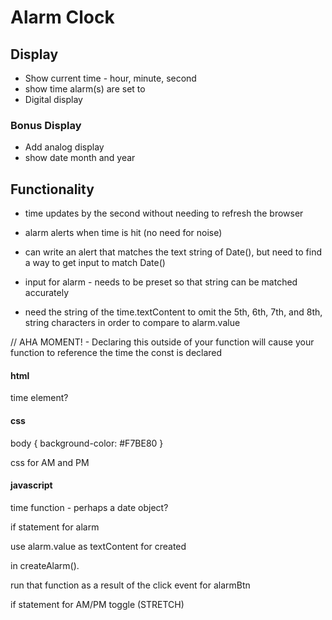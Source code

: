 # Alarm Clock 

## Display
- Show current time - hour, minute, second
- show time alarm(s) are set to
- Digital display
### Bonus Display 
- Add analog display
- show date month and year

## Functionality
- time updates by the second without needing to refresh the browser
- alarm alerts when time is hit (no need for noise)
 - can write an alert that matches the text string of Date(), but need to find a way to get input to match Date()
- input for alarm - needs to be preset so that string can be matched accurately

- need the string of the time.textContent to omit the 5th, 6th, 7th, and 8th, string characters in order to compare to alarm.value

// AHA MOMENT! - Declaring this outside of your function will cause your function to reference the time the const is declared


#### html
<html>
 <body>
    <div id="clockBox">
    <div id="time">
    </div>
 </body>
</html>

time element?


#### css
body {
    background-color: #F7BE80
}

css for AM and PM



#### javascript

time function - perhaps a date object? 

if statement for alarm

use alarm.value as textContent for created <p> in createAlarm().

run that function as a result of the click event for alarmBtn

if statement for AM/PM toggle (STRETCH)





